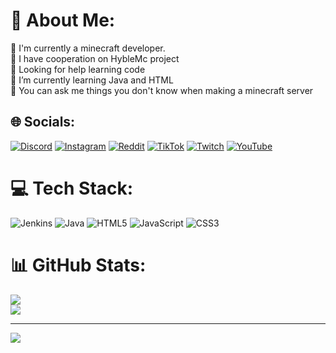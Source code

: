 # 💫 About Me:
🔭 I'm currently a minecraft developer.<br>👯 I have cooperation on HybleMc project<br>🤝 Looking for help learning code<br>🌱 I’m currently learning Java and HTML<br>💬 You can ask me things you don't know when making a minecraft server<br>


## 🌐 Socials:
[![Discord](https://img.shields.io/badge/Discord-%237289DA.svg?logo=discord&logoColor=white)](https://discord.gg/https://discord.gg/HybleMc) [![Instagram](https://img.shields.io/badge/Instagram-%23E4405F.svg?logo=Instagram&logoColor=white)](https://www.instagram.com/wintone01/) [![Reddit](https://img.shields.io/badge/Reddit-%23FF4500.svg?logo=Reddit&logoColor=white)](https://reddit.com/user/MalheureuX2) [![TikTok](https://img.shields.io/badge/TikTok-%23000000.svg?logo=TikTok&logoColor=white)](https://tiktok.com/@wintone01_) [![Twitch](https://img.shields.io/badge/Twitch-%239146FF.svg?logo=Twitch&logoColor=white)](https://www.twitch.tv/wintone01) [![YouTube](https://img.shields.io/badge/YouTube-%23FF0000.svg?logo=YouTube&logoColor=white)](https://www.youtube.com/channel/UChIcYsLygq98EBzSXw5oMKQ) 

# 💻 Tech Stack:
![Jenkins](https://img.shields.io/badge/jenkins-%232C5263.svg?style=for-the-badge&logo=jenkins&logoColor=white) ![Java](https://img.shields.io/badge/java-%23ED8B00.svg?style=for-the-badge&logo=java&logoColor=white) ![HTML5](https://img.shields.io/badge/html5-%23E34F26.svg?style=for-the-badge&logo=html5&logoColor=white) ![JavaScript](https://img.shields.io/badge/javascript-%23323330.svg?style=for-the-badge&logo=javascript&logoColor=%23F7DF1E) ![CSS3](https://img.shields.io/badge/css3-%231572B6.svg?style=for-the-badge&logo=css3&logoColor=white)
# 📊 GitHub Stats:
![](https://github-readme-stats.vercel.app/api?username=WinTone01&theme=radical&hide_border=false&include_all_commits=false&count_private=false)<br/>
![](https://github-readme-streak-stats.herokuapp.com/?user=WinTone01&theme=radical&hide_border=false)<br/>

---
[![](https://visitcount.itsvg.in/api?id=WinTone01&icon=2&color=5)](https://visitcount.itsvg.in)

